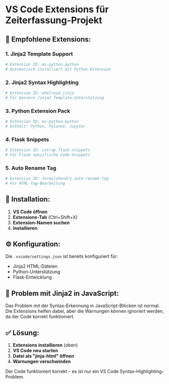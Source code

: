 # VS Code Extensions für Zeiterfassung-Projekt

## 🔧 Empfohlene Extensions:

### 1. **Jinja2 Template Support**
```bash
# Extension ID: ms-python.python
# Automatisch installiert mit Python Extension
```

### 2. **Jinja2 Syntax Highlighting**
```bash
# Extension ID: wholroyd.jinja
# Für bessere Jinja2 Template-Unterstützung
```

### 3. **Python Extension Pack**
```bash
# Extension ID: ms-python.python
# Enthält: Python, Pylance, Jupyter
```

### 4. **Flask Snippets**
```bash
# Extension ID: cstrap.flask-snippets
# Für Flask-spezifische Code-Snippets
```

### 5. **Auto Rename Tag**
```bash
# Extension ID: formulahendry.auto-rename-tag
# Für HTML-Tag-Bearbeitung
```

## 📝 Installation:

1. **VS Code öffnen**
2. **Extensions-Tab** (Ctrl+Shift+X)
3. **Extension-Namen suchen**
4. **Installieren**

## ⚙️ Konfiguration:

Die `.vscode/settings.json` ist bereits konfiguriert für:
- Jinja2 HTML-Dateien
- Python-Unterstützung
- Flask-Entwicklung

## 🚨 Problem mit Jinja2 in JavaScript:

Das Problem mit der Syntax-Erkennung in JavaScript-Blöcken ist normal. Die Extensions helfen dabei, aber die Warnungen können ignoriert werden, da der Code korrekt funktioniert.

## ✅ Lösung:

1. **Extensions installieren** (oben)
2. **VS Code neu starten**
3. **Datei als "jinja-html" öffnen**
4. **Warnungen verschwinden**

Der Code funktioniert korrekt - es ist nur ein VS Code Syntax-Highlighting-Problem. 